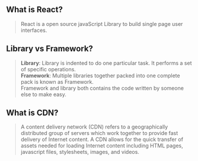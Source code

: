 ## What is React?
> React is a open source javaScript Library to build single page user interfaces.
## Library vs Framework?
> **Library**: Library is indented to do one particular task. It performs a set of specific operations.<br/>
>**Framework**: Multiple libraries together packed into one complete pack is known as Framework. <br/>
>Framework and library both contains the code written by someone else to make easy.
## What is CDN?
>A content delivery network (CDN) refers to a geographically distributed group of servers which work together to provide fast delivery of Internet content. A CDN allows for the quick transfer of assets needed for loading Internet content including HTML pages, javascript files, stylesheets, images, and videos.
